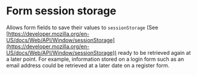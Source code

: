 # Form session storage

Allows form fields to save their values to `sessionStorage` (See [https://developer.mozilla.org/en-US/docs/Web/API/Window/sessionStorage](https://developer.mozilla.org/en-US/docs/Web/API/Window/sessionStorage)) ready to be retrieved again at a later point. For example, information stored on a login form such as an email address could be retrieved at a later date on a register form.
